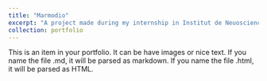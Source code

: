 ```yaml
---
title: "Marmodio"
excerpt: "A project made during my internship in Institut de Neuosciences de la Timone along with  Charly Lamothe and Pascal Belin. It is machine learning-based software to denoise, detect and extract marmosets' or any type of monkey' sounds. Once extracted, sounds can be classified in a semi-supervised manner by experts.<br/><img src='/images/monkey.webp'>"
collection: portfolio
---
```


This is an item in your portfolio. It can be have images or nice text. If you name the file .md, it will be parsed as markdown. If you name the file .html, it will be parsed as HTML. 
